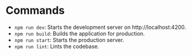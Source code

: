 # Commands

- `npm run dev`: Starts the development server on http://localhost:4200.
- `npm run build`: Builds the application for production.
- `npm run start`: Starts the production server.
- `npm run lint`: Lints the codebase.
